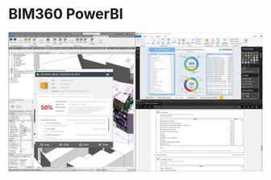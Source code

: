 # BIM360 PowerBI

![Preview](https://raw.githubusercontent.com/ErwinMeulman/BIM360_PowerBI/master/PowerBI_Model_Checker.jpg)
